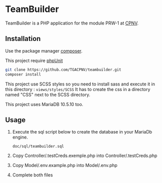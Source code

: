 # TeamBuilder

TeamBuilder is a PHP application for the module PRW-1 at [CPNV](https://www.cpnv.ch).

## Installation

Use the package manager [composer](https://getcomposer.org/download/).

This project require [phpUnit](https://phpunit.de/getting-started/phpunit-9.html)

```bash
git clone https://github.com/TGACPNV/teambuilder.git
composer install
```

This project use SCSS styles so you need to install sass and execute it in this directory : ```views/styles/SCSS```
It has to create the css in a directory named "CSS" next to the SCSS directory.

This project uses MariaDB 10.5.10 too.
## Usage

1. Execute the sql script below to create the database in your MariaDb engine.

    ```doc/sql/teambuilder.sql```
2. Copy Controller/.testCreds.exemple.php into Controller/.testCreds.php
3. Copy Model/.env.example.php into Model/.env.php
4. Complete both files